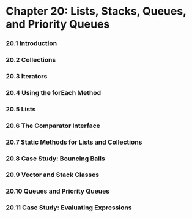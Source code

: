 # Chapter 20: Lists, Stacks, Queues, and Priority Queues

### 20.1 Introduction

### 20.2 Collections

### 20.3 Iterators

### 20.4 Using the forEach Method

### 20.5 Lists

### 20.6 The Comparator Interface

### 20.7 Static Methods for Lists and Collections

### 20.8 Case Study: Bouncing Balls

### 20.9 Vector and Stack Classes

### 20.10 Queues and Priority Queues

### 20.11 Case Study: Evaluating Expressions
